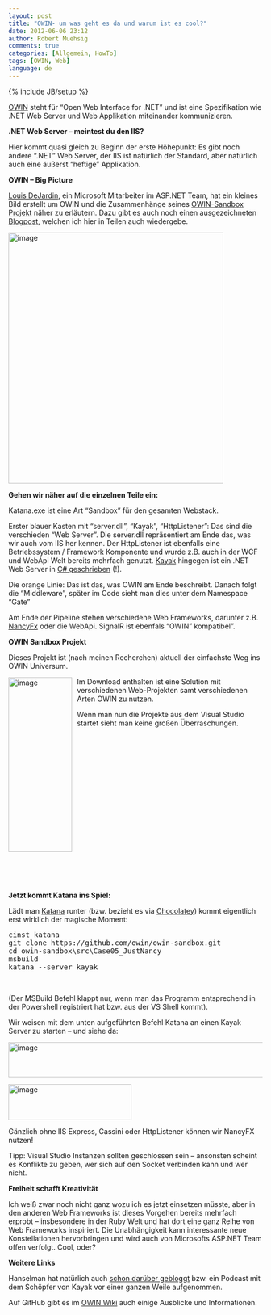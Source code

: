 ```yaml
---
layout: post
title: "OWIN- um was geht es da und warum ist es cool?"
date: 2012-06-06 23:12
author: Robert Muehsig
comments: true
categories: [Allgemein, HowTo]
tags: [OWIN, Web]
language: de
---
```

{% include JB/setup %}
<p><a href="http://owin.org/#projects">OWIN</a> steht für “Open Web Interface for .NET” und ist eine Spezifikation wie .NET Web Server und Web Applikation miteinander kommunizieren. </p> <p><strong>.NET Web Server – meintest du den IIS?</strong></p> <p>Hier kommt quasi gleich zu Beginn der erste Höhepunkt: Es gibt noch andere “.NET” Web Server, der IIS ist natürlich der Standard, aber natürlich auch eine äußerst “heftige” Applikation. </p> <p><strong>OWIN – Big Picture</strong></p> <p><a href="http://whereslou.com/">Louis DeJardin</a>, ein Microsoft Mitarbeiter im ASP.NET Team, hat ein kleines Bild erstellt um OWIN und die Zusammenhänge seines <a href="https://github.com/owin/owin-sandbox/">OWIN-Sandbox Projekt</a> näher zu erläutern. Dazu gibt es auch noch einen ausgezeichneten <a href="http://whereslou.com/2012/05/14/owin-compile-once-and-run-on-any-server/">Blogpost</a>, welchen ich hier in Teilen auch wiedergebe.</p> <p><a href="{{BASE_PATH}}/assets/wp-images-de/image1565.png"><img style="background-image: none; border-bottom: 0px; border-left: 0px; padding-left: 0px; padding-right: 0px; display: inline; border-top: 0px; border-right: 0px; padding-top: 0px" title="image" border="0" alt="image" src="{{BASE_PATH}}/assets/wp-images-de/image_thumb726.png" width="426" height="497"></a></p> <p><strong>Gehen wir näher auf die einzelnen Teile ein:</strong></p> <p>Katana.exe ist eine Art “Sandbox” für den gesamten Webstack. </p> <p>Erster blauer Kasten mit “server.dll”, “Kayak”, “HttpListener”: Das sind die verschieden “Web Server”. Die server.dll repräsentiert am Ende das, was wir auch vom IIS her kennen. Der HttpListener ist ebenfalls eine Betriebssystem / Framework Komponente und wurde z.B. auch in der WCF und WebApi Welt bereits mehrfach genutzt. <a href="http://kayakhttp.com/">Kayak</a> hingegen ist ein .NET Web Server in <a href="https://github.com/kayak/kayak">C# geschrieben</a> (!).</p> <p>Die orange Linie: Das ist das, was OWIN am Ende beschreibt. Danach folgt die “Middleware”, später im Code sieht man dies unter dem Namespace “Gate” </p> <p>Am Ende der Pipeline stehen verschiedene Web Frameworks, darunter z.B. <a href="http://nancyfx.org/">NancyFx</a> oder die WebApi. SignalR ist ebenfals “OWIN” kompatibel”.</p> <p><strong>OWIN Sandbox Projekt</strong></p> <p>Dieses Projekt ist (nach meinen Recherchen) aktuell der einfachste Weg ins OWIN Universum.</p> <p><a href="{{BASE_PATH}}/assets/wp-images-de/image1566.png"><img style="background-image: none; border-bottom: 0px; border-left: 0px; margin: 0px 10px 0px 0px; padding-left: 0px; padding-right: 0px; display: inline; float: left; border-top: 0px; border-right: 0px; padding-top: 0px" title="image" border="0" alt="image" align="left" src="{{BASE_PATH}}/assets/wp-images-de/image_thumb727.png" width="126" height="346"></a></p> <p>Im Download enthalten ist eine Solution mit verschiedenen Web-Projekten samt verschiedenen Arten OWIN zu nutzen.</p> <p>Wenn man nun die Projekte aus dem Visual Studio startet sieht man keine großen Überraschungen.</p> <p>&nbsp;</p> <p>&nbsp;</p> <p>&nbsp;</p> <p>&nbsp;</p> <p>&nbsp;</p> <p>&nbsp;</p> <p>&nbsp;</p> <p>&nbsp;</p> <p>&nbsp;</p> <p>&nbsp;</p> <p><strong>Jetzt kommt Katana ins Spiel:</strong></p> <p>Lädt man <a href="https://github.com/Katana/katana#readme">Katana</a> runter (bzw. bezieht es via <a href="{{BASE_PATH}}/2012/05/15/chocolateyapt-get-fr-windows/">Chocolatey</a>) kommt eigentlich erst wirklich der magische Moment:</p> <div style="padding-bottom: 0px; margin: 0px; padding-left: 0px; padding-right: 0px; display: inline; float: none; padding-top: 0px" id="scid:812469c5-0cb0-4c63-8c15-c81123a09de7:a1fe9c1e-a212-47a3-b9b7-1cd5e433bd45" class="wlWriterEditableSmartContent"><pre name="code" class="c#">cinst katana
git clone https://github.com/owin/owin-sandbox.git
cd owin-sandbox\src\Case05_JustNancy
msbuild
katana --server kayak</pre></div>
<p>&nbsp;</p>
<p>(Der MSBuild Befehl klappt nur, wenn man das Programm entsprechend in der Powershell registriert hat bzw. aus der VS Shell kommt).</p>
<p>Wir weisen mit dem unten aufgeführten Befehl Katana an einen Kayak Server zu starten – und siehe da:</p>
<p><a href="{{BASE_PATH}}/assets/wp-images-de/image1569.png"><img style="background-image: none; border-bottom: 0px; border-left: 0px; padding-left: 0px; padding-right: 0px; display: inline; border-top: 0px; border-right: 0px; padding-top: 0px" title="image" border="0" alt="image" src="{{BASE_PATH}}/assets/wp-images-de/image_thumb730.png" width="588" height="69"></a></p>
<p><a href="{{BASE_PATH}}/assets/wp-images-de/image1568.png"><img style="background-image: none; border-bottom: 0px; border-left: 0px; margin: 0px; padding-left: 0px; padding-right: 0px; display: inline; border-top: 0px; border-right: 0px; padding-top: 0px" title="image" border="0" alt="image" src="{{BASE_PATH}}/assets/wp-images-de/image_thumb729.png" width="244" height="71"></a></p>
<p>Gänzlich ohne IIS Express, Cassini oder HttpListener können wir NancyFX nutzen! </p>
<p>Tipp: Visual Studio Instanzen sollten geschlossen sein – ansonsten scheint es Konflikte zu geben, wer sich auf den Socket verbinden kann und wer nicht. </p>
<p><strong>Freiheit schafft Kreativität</strong></p>
<p>Ich weiß zwar noch nicht ganz wozu ich es jetzt einsetzen müsste, aber in den anderen Web Frameworks ist dieses Vorgehen bereits mehrfach erprobt – insbesondere in der Ruby Welt und hat dort eine ganz Reihe von Web Frameworks inspiriert. Die Unabhängigkeit kann interessante neue Konstellationen hervorbringen und wird auch von Microsofts ASP.NET Team offen verfolgt. Cool, oder?</p>
<p><strong>Weitere Links</strong></p>
<p>Hanselman hat natürlich auch <a href="http://www.hanselman.com/blog/HanselminutesPodcast244KayakOWINOpenSourceWebServersAndMoreWithBenjaminVanDerVeen.aspx">schon darüber gebloggt</a> bzw. ein Podcast mit dem Schöpfer von Kayak vor einer ganzen Weile aufgenommen.</p>
<p>Auf GitHub gibt es im <a href="https://github.com/owin/owin/wiki">OWIN Wiki</a> auch einige Ausblicke und Informationen.</p>
